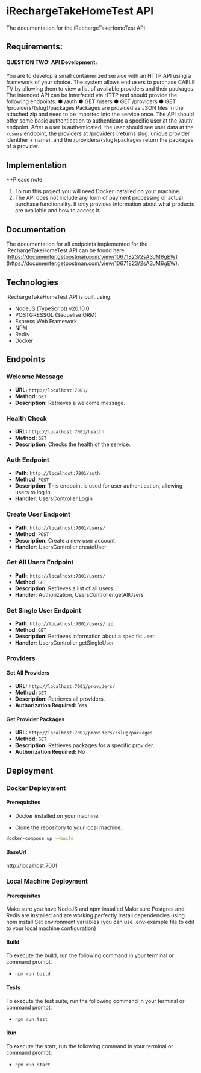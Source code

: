 # iRechargeTakeHomeTest API

The documentation for the iRechargeTakeHomeTest API.

## Requirements:

#### QUESTION TWO: API Development:

You are to develop a small containerized service with an HTTP API using a framework of
your choice. The system allows end users to purchase CABLE TV by allowing them to view a
list of available providers and their packages. The intended API can be interfaced via HTTP
and should provide the following endpoints:
● /auth
● GET /users
● GET /providers
● GET /providers/{slug}/packages
Packages are provided as JSON files in the attached zip and need to be imported into the
service once. The API should offer some basic authentication to authenticate a specific
user at the ‘/auth’ endpoint. After a user is authenticated, the user should see user data
at the `/users` endpoint, the providers at /providers (returns slug: unique provider
identifier + name), and the /providers/{slug}/packages return the packages of a
provider.

## Implementation

\*\*Please note

1. To run this project you will need Docker installed on your machine.
2. The API does not include any form of payment processing or actual
   purchase functionality. It only provides information about what products are available and how
   to access it.


## Documentation

The documentation for all endpoints implemented for the iRechargeTakeHomeTest API can be found here [https://documenter.getpostman.com/view/10671823/2sA3JM6gEW](https://documenter.getpostman.com/view/10671823/2sA3JM6gEW).

## Technologies

iRechargeTakeHomeTest API is built using:

- NodeJS (TypeScript) v20.10.0
- POSTGRESSQL (Sequelise ORM)
- Express Web Framework
- NPM
- Redis
- Docker

## Endpoints

### Welcome Message

- **URL:** `http://localhost:7001/`
- **Method:** `GET`
- **Description:** Retrieves a welcome message.


### Health Check

- **URL:** `http://localhost:7001/health`
- **Method:** `GET`
- **Description:** Checks the health of the service.


### Auth Endpoint

- **Path**: `http://localhost:7001/auth`
- **Method**: `POST`
- **Description**: This endpoint is used for user authentication, allowing users to log in.
- **Handler**: UsersController.Login

### Create User Endpoint

- **Path**: `http://localhost:7001/users/`
- **Method**: `POST`
- **Description**: Create a new user account.
- **Handler**: UsersController.createUser


### Get All Users Endpoint

- **Path**: `http://localhost:7001/users/`
- **Method**: `GET`
- **Description**: Retrieves a list of all users.
- **Handler**: Authorization, UsersController.getAllUsers

### Get Single User Endpoint

- **Path**: `http://localhost:7001/users/:id`
- **Method**: `GET`
- **Description**: Retrieves information about a specific user.
- **Handler**: UsersController.getSingleUser



### Providers

#### Get All Providers

- **URL:** `http://localhost:7001/providers/`
- **Method:** `GET`
- **Description:** Retrieves all providers.
- **Authorization Required:** Yes


#### Get Provider Packages

- **URL:** `http://localhost:7001/providers/:slug/packages`
- **Method:** `GET`
- **Description:** Retrieves packages for a specific provider.
- **Authorization Required:** No



## Deployment

### Docker Deployment

#### Prerequisites

- Docker installed on your machine.

- Clone the repository to your local machine.

```bash
docker-compose up --build
```

#### BaseUrl
http://localhost:7001


### Local Machine  Deployment

#### Prerequisites
Make sure you have NodeJS and npm installed
Make sure Postgres and Redis are installed and are working perfectly
Install dependencies using npm install
Set environment variables (you can use .env-example file to edit to your local machine configuration)

#### Build

To execute the build,  run the following command in your terminal or command prompt:

- `npm run build`


#### Tests

To execute the test suite, run the following command in your terminal or command prompt:

- `npm run test`

#### Run

To execute the start, run the following command in your terminal or command prompt:

- `npm run start`
